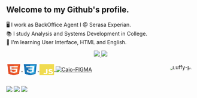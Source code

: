 ## Welcome to my Github's profile.

🖥 I work as BackOffice Agent I @ Serasa Experian. <br/>
📚 I study Analysis and Systems Development in College. <br/>
🚀 I'm learning User Interface, HTML and English. 

<div align="center">
  <a href="https://github.com/codetodestroy">
  <img height="140em" src="https://github-readme-stats.vercel.app/api?username=codetodestroy&show_icons=true&theme=github_dark&include_all_commits=true&count_private=true"/>
  <img height="140em" src="https://github-readme-stats.vercel.app/api/top-langs/?username=codetodestroy&layout=compact&langs_count=7&theme=github_dark"/>
</div>

<div style="display: inline_block"><br>
  <img align="center" alt="Caio-HTML" height="30" width="40" src="https://raw.githubusercontent.com/devicons/devicon/master/icons/html5/html5-original.svg">
  <img align="center" alt="Caio-CSS" height="30" width="40" src="https://raw.githubusercontent.com/devicons/devicon/master/icons/css3/css3-original.svg">
  <img align="center" alt="Caio-Js" height="30" width="40" src="https://raw.githubusercontent.com/devicons/devicon/master/icons/javascript/javascript-plain.svg">
   <img align="center" alt="Caio-FIGMA" height="30" width="40" src="https://cdn.jsdelivr.net/gh/devicons/devicon/icons/figma/figma-original.svg">
  <img align="right" alt="Luffy-pic" height="150" style="border-radius:50px;" src="https://i.pinimg.com/originals/e4/8f/ac/e48fac6ac340686abb00b648728cc47a.jpg">
</div>

##
  
<div> 
  <a href="mailto:caiodqribeiro@gmail.com"><img src="https://img.shields.io/badge/-Gmail-%23333?style=for-the-badge&logo=gmail&logoColor=white" target="_blank"></a>
  <a href="https://www.linkedin.com/in/caiodqribeiro/" target="_blank"><img src="https://img.shields.io/badge/-LinkedIn-%230077B5?style=for-the-badge&logo=linkedin&logoColor=white" target="_blank"></a> 
  <a href="https://www.instagram.com/codetodestroy/" target="_blank"><img src="https://img.shields.io/badge/-Instagram-%23E4405F?style=for-the-badge&logo=instagram&logoColor=white" target="_blank"></a> 
</div>
